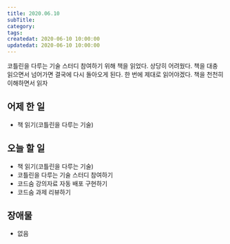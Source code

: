 ```yaml
---
title: 2020.06.10
subTitle:
category:
tags:
createdat: 2020-06-10 10:00:00
updatedat: 2020-06-10 10:00:00
---
```


코틀린을 다루는 기술 스터디 참여하기 위해 책을 읽었다. 상당히 어려웠다. 책을 대충 읽으면서 넘어가면 결국에 다시 돌아오게 된다. 한 번에 제대로 읽어야겠다. 책을 천천히 이해하면서 읽자

## 어제 한 일

* 책 읽기(코틀린을 다루는 기술)

## 오늘 할 일

* 책 읽기(코틀린을 다루는 기술)
* 코틀린을 다루는 기술 스터디 참여하기
* 코드숨 강의자료 자동 배포 구현하기
* 코드숨 과제 리뷰하기

## 장애물

* 없음
